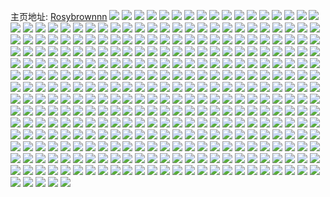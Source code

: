 主页地址: [Rosybrownnn](https://weibo.com/u/5984524735) 
![](https://wx4.sinaimg.cn/mw2000/006x0sgvly1gux6ial468j61a71a77du02.jpg) 
![](https://wx4.sinaimg.cn/mw2000/006x0sgvly1gux6ib1hicj60k10k1zm102.jpg) 
![](https://wx4.sinaimg.cn/mw2000/006x0sgvly1gu228b8pptj62c02c0e8102.jpg) 
![](https://wx4.sinaimg.cn/mw2000/006x0sgvly1gtqeugn2inj60u00ysq7m02.jpg) 
![](https://wx4.sinaimg.cn/mw2000/006x0sgvly1gtpmri688hj62c02c0hdt02.jpg) 
![](https://wx4.sinaimg.cn/mw2000/006x0sgvly1gtmwv97stjj61sg1sge4o02.jpg) 
![](https://wx4.sinaimg.cn/mw2000/006x0sgvly1gtmwva8kzfj61sg1sgnmz02.jpg) 
![](https://wx4.sinaimg.cn/mw2000/006x0sgvly1gtmwv82z4xj62c02c0npd02.jpg) 
![](https://wx4.sinaimg.cn/mw2000/006x0sgvly1gtjfovifiej32c02c0x6p.jpg) 
![](https://wx4.sinaimg.cn/mw2000/006x0sgvly1gtjfot16x9j32c02c01ky.jpg) 
![](https://wx4.sinaimg.cn/mw2000/006x0sgvly1gtjfownelxj32c02c0x6p.jpg) 
![](https://wx4.sinaimg.cn/mw2000/006x0sgvly1gtjfoxqh2fj32c02c0hdt.jpg) 
![](https://wx4.sinaimg.cn/mw2000/006x0sgvly1gtjfou7tbwj32c03407wh.jpg) 
![](https://wx4.sinaimg.cn/mw2000/006x0sgvly1gtjfpz2vlwj31bp1bpdwz.jpg) 
![](https://wx4.sinaimg.cn/mw2000/006x0sgvly1gtjfncheiwj30mf13uq77.jpg) 
![](https://wx4.sinaimg.cn/mw2000/006x0sgvly1gtjfoythanj32c02c0e81.jpg) 
![](https://wx4.sinaimg.cn/mw2000/006x0sgvly1gtjfp00t4nj32c02c0qv5.jpg) 
![](https://wx4.sinaimg.cn/mw2000/006x0sgvly1gtjfnw4t4fj32c02c0e81.jpg) 
![](https://wx4.sinaimg.cn/mw2000/006x0sgvly1gtjfnyz1hij32c02c0npd.jpg) 
![](https://wx4.sinaimg.cn/mw2000/006x0sgvly1gtjfp1j055j32c02c07wi.jpg) 
![](https://wx4.sinaimg.cn/mw2000/006x0sgvly1gtjfp2xwzmj32c02c0u0x.jpg) 
![](https://wx4.sinaimg.cn/mw2000/006x0sgvly1gtjfp4am7fj32c02c0u0x.jpg) 
![](https://wx4.sinaimg.cn/mw2000/006x0sgvly1gtjfp5sq4pj32c02c07wi.jpg) 
![](https://wx4.sinaimg.cn/mw2000/006x0sgvly1gtjfp748q3j32c02c0u0x.jpg) 
![](https://wx4.sinaimg.cn/mw2000/006x0sgvly1gtjfp88s4cj32c02c0x6p.jpg) 
![](https://wx4.sinaimg.cn/mw2000/006x0sgvly1gticnj0anfj32c02c0hdt.jpg) 
![](https://wx4.sinaimg.cn/mw2000/006x0sgvly1gthx6uy8slj31o02807wh.jpg) 
![](https://wx4.sinaimg.cn/mw2000/006x0sgvly1gtds1z6prbj32c02c0qrp.jpg) 
![](https://wx4.sinaimg.cn/mw2000/006x0sgvly1gtany2w6qzj32c02c0e82.jpg) 
![](https://wx4.sinaimg.cn/mw2000/006x0sgvly1gtany165sjj32c02c07wi.jpg) 
![](https://wx4.sinaimg.cn/mw2000/006x0sgvly1gtanxvgnf9j32c02c0npd.jpg) 
![](https://wx4.sinaimg.cn/mw2000/006x0sgvly1gtanxwoibuj32c02c0kjl.jpg) 
![](https://wx4.sinaimg.cn/mw2000/006x0sgvly1gtanxxwm6sj32c02c0e81.jpg) 
![](https://wx4.sinaimg.cn/mw2000/006x0sgvly1gtanxzgkfsj32c02c0qv5.jpg) 
![](https://wx4.sinaimg.cn/mw2000/006x0sgvly1gtany4thqkj32c02c0u0x.jpg) 
![](https://wx4.sinaimg.cn/mw2000/006x0sgvly1gtany6085uj32c02c0kjl.jpg) 
![](https://wx4.sinaimg.cn/mw2000/006x0sgvly1gtany7co7pj32c02c0kjl.jpg) 
![](https://wx4.sinaimg.cn/mw2000/006x0sgvly1gtany8ue0bj32c02c0qv5.jpg) 
![](https://wx4.sinaimg.cn/mw2000/006x0sgvly1gtanyab2l7j62c02c0u0x02.jpg) 
![](https://wx4.sinaimg.cn/mw2000/006x0sgvly1gtanybh9sdj32c02c0kjl.jpg) 
![](https://wx4.sinaimg.cn/mw2000/006x0sgvly1gtanxu5i1wj32c02c0qv5.jpg) 
![](https://wx4.sinaimg.cn/mw2000/006x0sgvly1gt6bpbg1vej32101iran3.jpg) 
![](https://wx4.sinaimg.cn/mw2000/006x0sgvly1gt5kj02fdqj32c02c0hdu.jpg) 
![](https://wx4.sinaimg.cn/mw2000/006x0sgvly1gt5kj1b67aj62c02c0e8102.jpg) 
![](https://wx4.sinaimg.cn/mw2000/006x0sgvly1gt5kj2pvktj32c02c0x6p.jpg) 
![](https://wx4.sinaimg.cn/mw2000/006x0sgvly1gt5kj3tykuj32c02c0b29.jpg) 
![](https://wx4.sinaimg.cn/mw2000/006x0sgvly1gt5kj9kec3j30m809h0t6.jpg) 
![](https://wx4.sinaimg.cn/mw2000/006x0sgvly1gt5kj4y2a3j62c02c07wi02.jpg) 
![](https://wx4.sinaimg.cn/mw2000/006x0sgvly1gt5kj60qs8j32c02c01kx.jpg) 
![](https://wx4.sinaimg.cn/mw2000/006x0sgvly1gt5kj7hycxj33402c0kjn.jpg) 
![](https://wx4.sinaimg.cn/mw2000/006x0sgvly1gt5kj8g95pj32c02c0kjl.jpg) 
![](https://wx4.sinaimg.cn/mw2000/006x0sgvly1gt5kj98ns7j32c02c0qv5.jpg) 
![](https://wx4.sinaimg.cn/mw2000/006x0sgvly1gt5kjah1fcj32c02c07wh.jpg) 
![](https://wx4.sinaimg.cn/mw2000/006x0sgvly1gt5kiyz6bpj32c02c0u0x.jpg) 
![](https://wx4.sinaimg.cn/mw2000/006x0sgvly1gt5kjbn84vj63402c0e8202.jpg) 
![](https://wx4.sinaimg.cn/mw2000/006x0sgvly1gt5kjcu0mqj32c02c01ky.jpg) 
![](https://wx4.sinaimg.cn/mw2000/006x0sgvly1gt5kjdp39kj32c02c0npd.jpg) 
![](https://wx4.sinaimg.cn/mw2000/006x0sgvly1gt5kjf6tygj32c02c0b29.jpg) 
![](https://wx4.sinaimg.cn/mw2000/006x0sgvly1gt5kjg84qnj32c02c0x6p.jpg) 
![](https://wx4.sinaimg.cn/mw2000/006x0sgvly1gt5kjki4kyj32c02c07wi.jpg) 
![](https://wx4.sinaimg.cn/mw2000/006x0sgvly1gt4kvcxk5xj30u00u0jvf.jpg) 
![](https://wx4.sinaimg.cn/mw2000/006x0sgvly1gt4kve1330j30u00u0dlu.jpg) 
![](https://wx4.sinaimg.cn/mw2000/006x0sgvly1gt4kvedkorj30u00u0jw9.jpg) 
![](https://wx4.sinaimg.cn/mw2000/006x0sgvly1gt4kveozwxj30u00u043j.jpg) 
![](https://wx4.sinaimg.cn/mw2000/006x0sgvly1gt4kvf1an4j30u00u0juj.jpg) 
![](https://wx4.sinaimg.cn/mw2000/006x0sgvly1gt4kvdo8gzj60u00u0jxi02.jpg) 
![](https://wx4.sinaimg.cn/mw2000/006x0sgvly1gt4kvcm7j5j30u00u0dmr.jpg) 
![](https://wx4.sinaimg.cn/mw2000/006x0sgvly1gt4kvddh7oj30u00u07au.jpg) 
![](https://wx4.sinaimg.cn/mw2000/006x0sgvly1gt4kvfd90zj30u00u0wjk.jpg) 
![](https://wx4.sinaimg.cn/mw2000/006x0sgvly1gsyqjycbgaj30v91voe81.jpg) 
![](https://wx4.sinaimg.cn/mw2000/006x0sgvly1gsyqjvvu5yj30v91vou0x.jpg) 
![](https://wx4.sinaimg.cn/mw2000/006x0sgvly1gsyqk0xpm3j30v91voqv5.jpg) 
![](https://wx4.sinaimg.cn/mw2000/006x0sgvly1gsyqk3ccatj30v91vox6p.jpg) 
![](https://wx4.sinaimg.cn/mw2000/006x0sgvly1gsyqk51430j30v91voqv5.jpg) 
![](https://wx4.sinaimg.cn/mw2000/006x0sgvly1gsyqk99s6zj30v91vou0x.jpg) 
![](https://wx4.sinaimg.cn/mw2000/006x0sgvly1gsyqkdo9hjj30v91vox6p.jpg) 
![](https://wx4.sinaimg.cn/mw2000/006x0sgvly1gssewbwvx5j30u00u0te2.jpg) 
![](https://wx4.sinaimg.cn/mw2000/006x0sgvly1gssewc84yqj31400u0q9t.jpg) 
![](https://wx4.sinaimg.cn/mw2000/006x0sgvly1gsr6xl1gb1j30u00u00yt.jpg) 
![](https://wx4.sinaimg.cn/mw2000/006x0sgvly1gs2uvcfya2j30u00u0aj3.jpg) 
![](https://wx4.sinaimg.cn/mw2000/006x0sgvly1gs2uvcwieej30u00u0wlm.jpg) 
![](https://wx4.sinaimg.cn/mw2000/006x0sgvly1gs2uvdkenrj60u00u0jxw02.jpg) 
![](https://wx4.sinaimg.cn/mw2000/006x0sgvly1gs2uvdx51mj30u00u0jxv.jpg) 
![](https://wx4.sinaimg.cn/mw2000/006x0sgvly1gs2uvehwfqj31400u0alt.jpg) 
![](https://wx4.sinaimg.cn/mw2000/006x0sgvly1gs2uvc4lclj31400u0dom.jpg) 
![](https://wx4.sinaimg.cn/mw2000/006x0sgvly1grwkhimc2nj32c03401kz.jpg) 
![](https://wx4.sinaimg.cn/mw2000/006x0sgvly1grwkhjtj6kj32c0340e82.jpg) 
![](https://wx4.sinaimg.cn/mw2000/006x0sgvly1grwkhktdkcj32c0340kjm.jpg) 
![](https://wx4.sinaimg.cn/mw2000/006x0sgvly1grvvi5o4a0j30u00u0tdw.jpg) 
![](https://wx4.sinaimg.cn/mw2000/006x0sgvly1grshezxq2qj30u1141tir.jpg) 
![](https://wx4.sinaimg.cn/mw2000/006x0sgvly1grqtidcb2aj30i20i24ac.jpg) 
![](https://wx4.sinaimg.cn/mw2000/006x0sgvly1gri0bkdrxpj31400u0wq6.jpg) 
![](https://wx4.sinaimg.cn/mw2000/006x0sgvly1gri0bkr0ffj31400u0gy0.jpg) 
![](https://wx4.sinaimg.cn/mw2000/006x0sgvly1gri0bk0ja2j31400u047h.jpg) 
![](https://wx4.sinaimg.cn/mw2000/006x0sgvly1gri0blc0a8j31400u012a.jpg) 
![](https://wx4.sinaimg.cn/mw2000/006x0sgvly1gri0blssb0j31400u048n.jpg) 
![](https://wx4.sinaimg.cn/mw2000/006x0sgvly1gri0bm9ie0j61400u0ajm02.jpg) 
![](https://wx4.sinaimg.cn/mw2000/006x0sgvly1grfd6szq9zj31400u0wpg.jpg) 
![](https://wx4.sinaimg.cn/mw2000/006x0sgvly1grfd6tk0fnj31400u0102.jpg) 
![](https://wx4.sinaimg.cn/mw2000/006x0sgvly1grfd6tyse8j31400u0aic.jpg) 
![](https://wx4.sinaimg.cn/mw2000/006x0sgvly1grfd6ug3eaj31400u07gc.jpg) 
![](https://wx4.sinaimg.cn/mw2000/006x0sgvly1grfd6v530pj31400u0qbt.jpg) 
![](https://wx4.sinaimg.cn/mw2000/006x0sgvly1grfd6vlkeoj31400u0n92.jpg) 
![](https://wx4.sinaimg.cn/mw2000/006x0sgvly1grfd6w6wcej31400u0qbq.jpg) 
![](https://wx4.sinaimg.cn/mw2000/006x0sgvly1grfd6wyp5qj30u00u0n5g.jpg) 
![](https://wx4.sinaimg.cn/mw2000/006x0sgvly1grfd6xkgaej31400u0alt.jpg) 
![](https://wx4.sinaimg.cn/mw2000/006x0sgvly1grfd6y4r1ij31400u0dr3.jpg) 
![](https://wx4.sinaimg.cn/mw2000/006x0sgvly1grfd6yoaxfj31400u0n5n.jpg) 
![](https://wx4.sinaimg.cn/mw2000/006x0sgvly1grfd70fp9fj31400u0qdj.jpg) 
![](https://wx4.sinaimg.cn/mw2000/006x0sgvly1grfd71pcsuj31400u0qea.jpg) 
![](https://wx4.sinaimg.cn/mw2000/006x0sgvly1grfd7298bhj30u00u0jxw.jpg) 
![](https://wx4.sinaimg.cn/mw2000/006x0sgvly1grfd72vzxsj31400u07dg.jpg) 
![](https://wx4.sinaimg.cn/mw2000/006x0sgvly1grfd6sg3baj31400u0aln.jpg) 
![](https://wx4.sinaimg.cn/mw2000/006x0sgvly1grfd73fvt9j31400u0dq1.jpg) 
![](https://wx4.sinaimg.cn/mw2000/006x0sgvly1grfd6zvv6hj31400u04ar.jpg) 
![](https://wx4.sinaimg.cn/mw2000/006x0sgvly1grdk9r7e06j30u0140ti4.jpg) 
![](https://wx4.sinaimg.cn/mw2000/006x0sgvly1gr6hbqxg4ej31sz0u0b2g.jpg) 
![](https://wx4.sinaimg.cn/mw2000/006x0sgvly1gr44ej0yfij30u00u0jyx.jpg) 
![](https://wx4.sinaimg.cn/mw2000/006x0sgvly1gr2oy3cxpcj30u00u011z.jpg) 
![](https://wx4.sinaimg.cn/mw2000/006x0sgvly1gr2oy3n9qpj30u00u0ahg.jpg) 
![](https://wx4.sinaimg.cn/mw2000/006x0sgvly1gr2oy7jsplj31sz0u0x6x.jpg) 
![](https://wx4.sinaimg.cn/mw2000/006x0sgvly1gqsl21wf8ij31400u04bz.jpg) 
![](https://wx4.sinaimg.cn/mw2000/006x0sgvly1gqsl22hw8cj30u0140dpw.jpg) 
![](https://wx4.sinaimg.cn/mw2000/006x0sgvly1gqsl22vpoij30p70p7dju.jpg) 
![](https://wx4.sinaimg.cn/mw2000/006x0sgvly1gqsl23pdraj30u00u0wq0.jpg) 
![](https://wx4.sinaimg.cn/mw2000/006x0sgvly1gqsl21cmjuj31400u07d1.jpg) 
![](https://wx4.sinaimg.cn/mw2000/006x0sgvly1gqsl24v5jzj31400u012c.jpg) 
![](https://wx4.sinaimg.cn/mw2000/006x0sgvly1gqsl25hmccj31400u0gum.jpg) 
![](https://wx4.sinaimg.cn/mw2000/006x0sgvly1gqsl25uygfj30gc0gcgoa.jpg) 
![](https://wx4.sinaimg.cn/mw2000/006x0sgvly1gqsl26h35kj31400u013e.jpg) 
![](https://wx4.sinaimg.cn/mw2000/006x0sgvly1gqsl27ks4zj31400u04a8.jpg) 
![](https://wx4.sinaimg.cn/mw2000/006x0sgvly1gqsl2891ajj31400u07ep.jpg) 
![](https://wx4.sinaimg.cn/mw2000/006x0sgvly1gqsl28zx68j31400u0n6o.jpg) 
![](https://wx4.sinaimg.cn/mw2000/006x0sgvly1gqsl29ln9kj31400u0aj1.jpg) 
![](https://wx4.sinaimg.cn/mw2000/006x0sgvly1gqkml0ig8pj30u0140qcv.jpg) 
![](https://wx4.sinaimg.cn/mw2000/006x0sgvly1gq8hdfhh5dj31400u0nau.jpg) 
![](https://wx4.sinaimg.cn/mw2000/006x0sgvly1gq8hdf0gqij30u01hdalh.jpg) 
![](https://wx4.sinaimg.cn/mw2000/006x0sgvly1gq42io87qyj32c02c0e81.jpg) 
![](https://wx4.sinaimg.cn/mw2000/006x0sgvly1gpxirtaqbpj31o01o0hdt.jpg) 
![](https://wx4.sinaimg.cn/mw2000/006x0sgvly1gpxirw660fj31n81n8e81.jpg) 
![](https://wx4.sinaimg.cn/mw2000/006x0sgvly1gpjlllt1zvj30v91voe84.jpg) 
![](https://wx4.sinaimg.cn/mw2000/006x0sgvly1gp1mk4dw8jj31o0190niz.jpg) 
![](https://wx4.sinaimg.cn/mw2000/006x0sgvly1gp1mk2gyo4j32bb2bbb2b.jpg) 
![](https://wx4.sinaimg.cn/mw2000/006x0sgvly1goynr22wyij32c02c04qp.jpg) 
![](https://wx4.sinaimg.cn/mw2000/006x0sgvly1go1aablqhkj32c0340hdu.jpg) 
![](https://wx4.sinaimg.cn/mw2000/006x0sgvly1go1aacb8aoj31o01o0b24.jpg) 
![](https://wx4.sinaimg.cn/mw2000/006x0sgvly1go1aacpyvbj31o01o0qug.jpg) 
![](https://wx4.sinaimg.cn/mw2000/006x0sgvly1go1aaapgqkj31o01o07t4.jpg) 
![](https://wx4.sinaimg.cn/mw2000/006x0sgvly1gnz0fzdtkqj31o01o0hdt.jpg) 
![](https://wx4.sinaimg.cn/mw2000/006x0sgvly1gnxolikblpj32c02c0qv5.jpg) 
![](https://wx4.sinaimg.cn/mw2000/006x0sgvly1gnjzls79xfj32051i4b29.jpg) 
![](https://wx4.sinaimg.cn/mw2000/006x0sgvly1gne4f3r2mnj30wn0wndlj.jpg) 
![](https://wx4.sinaimg.cn/mw2000/006x0sgvly1gn7xgurexjj31nv1nvkhm.jpg) 
![](https://wx4.sinaimg.cn/mw2000/006x0sgvly1gn4sbdl1lgj32c03407wi.jpg) 
![](https://wx4.sinaimg.cn/mw2000/006x0sgvly1gml09ysqbfj33402c0u0x.jpg) 
![](https://wx4.sinaimg.cn/mw2000/006x0sgvly1gmds65okxkj316l1rw1kx.jpg) 
![](https://wx4.sinaimg.cn/mw2000/006x0sgvly1gmcxceu582j33402c0e83.jpg) 
![](https://wx4.sinaimg.cn/mw2000/006x0sgvly1gmcxcgp7l0j33402c0kjm.jpg) 
![](https://wx4.sinaimg.cn/mw2000/e8ac6408ly1gmcsezrt1rj20va0vatdn.jpg) 
![](https://wx4.sinaimg.cn/mw2000/006x0sgvly1gm4z5ycmvrj30u00u01kx.jpg) 
![](https://wx4.sinaimg.cn/mw2000/006x0sgvly1gm0j9j99ojj30v915d4ce.jpg) 
![](https://wx4.sinaimg.cn/mw2000/006x0sgvly1glol2f00b3j30o30o310k.jpg) 
![](https://wx4.sinaimg.cn/mw2000/006x0sgvly1glj04x7o9vj30rs2w5hdt.jpg) 
![](https://wx4.sinaimg.cn/mw2000/006x0sgvly1glj04yu1lhj30rs4fp1ky.jpg) 
![](https://wx4.sinaimg.cn/mw2000/006x0sgvly1glj051ju6sj30rs6k3x6q.jpg) 
![](https://wx4.sinaimg.cn/mw2000/006x0sgvly1glj053a7mij30rs72n1kz.jpg) 
![](https://wx4.sinaimg.cn/mw2000/006x0sgvly1glj054pk19j30rs3x74qq.jpg) 
![](https://wx4.sinaimg.cn/mw2000/006x0sgvly1glj0579bsqj30rs5noqv6.jpg) 
![](https://wx4.sinaimg.cn/mw2000/006x0sgvly1glj04w2sbuj30rs6av1kz.jpg) 
![](https://wx4.sinaimg.cn/mw2000/006x0sgvly1glj05910y5j30rs5eenpe.jpg) 
![](https://wx4.sinaimg.cn/mw2000/006x0sgvly1glj05b0xibj30rs5np7wj.jpg) 
![](https://wx4.sinaimg.cn/mw2000/006x0sgvly1glj05dmwbdj30rs7e7qv7.jpg) 
![](https://wx4.sinaimg.cn/mw2000/006x0sgvly1glin4todqwj33402c0b2b.jpg) 
![](https://wx4.sinaimg.cn/mw2000/006x0sgvly1gldabtjj5dj30u00k044s.jpg) 
![](https://wx4.sinaimg.cn/mw2000/006x0sgvly1gldabukdexj31nu1nu1kx.jpg) 
![](https://wx4.sinaimg.cn/mw2000/006x0sgvly1gldabstv9uj317r17rx0j.jpg) 
![](https://wx4.sinaimg.cn/mw2000/006x0sgvly1gldabuywbsj30qg0qg7bc.jpg) 
![](https://wx4.sinaimg.cn/mw2000/006x0sgvly1gldabvp0hvj31kw16onoe.jpg) 
![](https://wx4.sinaimg.cn/mw2000/006x0sgvly1gldabwpn2uj312q12q4c9.jpg) 
![](https://wx4.sinaimg.cn/mw2000/006x0sgvly1gldabxqrvej32by2byx6p.jpg) 
![](https://wx4.sinaimg.cn/mw2000/006x0sgvly1gldabyax30j30rs111wo3.jpg) 
![](https://wx4.sinaimg.cn/mw2000/006x0sgvly1gldae38q02j31nu27tb29.jpg) 
![](https://wx4.sinaimg.cn/mw2000/006x0sgvly1gl81e6yk9cj30hf0hqgmn.jpg) 
![](https://wx4.sinaimg.cn/mw2000/006x0sgvly1gl13u6ga1tj31nv27thdt.jpg) 
![](https://wx4.sinaimg.cn/mw2000/006x0sgvly1gl13u336ccj30v91vokjr.jpg) 
![](https://wx4.sinaimg.cn/mw2000/006x0sgvly1gktkwiwsbqj319v19vk38.jpg) 
![](https://wx4.sinaimg.cn/mw2000/006x0sgvly1gkjr1u9opmj31o027g7wh.jpg) 
![](https://wx4.sinaimg.cn/mw2000/006x0sgvly1gjol1ca4gqj31nv27tapi.jpg) 
![](https://wx4.sinaimg.cn/mw2000/006x0sgvly1gjol1czw32j32801o0nci.jpg) 
![](https://wx4.sinaimg.cn/mw2000/006x0sgvly1gj65v3xrqsj316x1l8hdt.jpg) 
![](https://wx4.sinaimg.cn/mw2000/006x0sgvly1givwuwaljsj30v90hbgox.jpg) 
![](https://wx4.sinaimg.cn/mw2000/006x0sgvly1gios8d7qh6j31o0280ax0.jpg) 
![](https://wx4.sinaimg.cn/mw2000/006x0sgvly1gios8c29p1j31o0280tu6.jpg) 
![](https://wx4.sinaimg.cn/mw2000/006x0sgvly1gios8fxyytj31o027ykjl.jpg) 
![](https://wx4.sinaimg.cn/mw2000/006x0sgvly1gios8jec1hj31o027uu0x.jpg) 
![](https://wx4.sinaimg.cn/mw2000/006x0sgvly1ghbm62ke7fj31400u0qap.jpg) 
![](https://wx4.sinaimg.cn/mw2000/006x0sgvly1ghbm62b02vj314f0u07e7.jpg) 
![](https://wx4.sinaimg.cn/mw2000/006x0sgvly1gge80pmpmaj30u0190tg0.jpg) 
![](https://wx4.sinaimg.cn/mw2000/006x0sgvly1gge80olfvmj30rs15jwu2.jpg) 
![](https://wx4.sinaimg.cn/mw2000/006x0sgvly1gg99kzhylyj30v91voe83.jpg) 
![](https://wx4.sinaimg.cn/mw2000/006x0sgvly1gg99l1tkpcj30v91vob2b.jpg) 
![](https://wx4.sinaimg.cn/mw2000/006x0sgvly1gfv7usebpkj30u01szavo.jpg) 
![](https://wx4.sinaimg.cn/mw2000/006x0sgvly1gfqxrubyxhj30u01400uz.jpg) 
![](https://wx4.sinaimg.cn/mw2000/006x0sgvly1gfqxrup4fdj31400u0afr.jpg) 
![](https://wx4.sinaimg.cn/mw2000/006x0sgvly1gfqxpyu3p0j30u0140tgm.jpg) 
![](https://wx4.sinaimg.cn/mw2000/006x0sgvly1gfqxru3in1j30u0140dt7.jpg) 
![](https://wx4.sinaimg.cn/mw2000/006x0sgvly1gfqxruw4qkj30u0140431.jpg) 
![](https://wx4.sinaimg.cn/mw2000/006x0sgvly1gfqxrveumcj31400u0112.jpg) 
![](https://wx4.sinaimg.cn/mw2000/006x0sgvly1gfixr0rhwaj30u0140gtw.jpg) 
![](https://wx4.sinaimg.cn/mw2000/006x0sgvly1gfixr1ny10j30u01417gh.jpg) 
![](https://wx4.sinaimg.cn/mw2000/006x0sgvly1gfixr1xhofj30u0140k5p.jpg) 
![](https://wx4.sinaimg.cn/mw2000/006x0sgvly1gfixqzuco3j30u0140naz.jpg) 
![](https://wx4.sinaimg.cn/mw2000/006x0sgvly1gfixr1epomj30u00u00zu.jpg) 
![](https://wx4.sinaimg.cn/mw2000/006x0sgvly1gfixr25emrj30a30dg0to.jpg) 
![](https://wx4.sinaimg.cn/mw2000/006x0sgvly1gfii57u2srj33402c0x6q.jpg) 
![](https://wx4.sinaimg.cn/mw2000/006x0sgvly1gfd3lpb0uvj31400u0qda.jpg) 
![](https://wx4.sinaimg.cn/mw2000/006x0sgvly1gfd3nn3urlj30u0140k4n.jpg) 
![](https://wx4.sinaimg.cn/mw2000/006x0sgvly1gfaa8gxoj2j30u01407fj.jpg) 
![](https://wx4.sinaimg.cn/mw2000/006x0sgvly1gfaa929z8lj30u0140k1z.jpg) 
![](https://wx4.sinaimg.cn/mw2000/006x0sgvly1gfaa8h8rj4j30u0140wn7.jpg) 
![](https://wx4.sinaimg.cn/mw2000/006x0sgvly1gfaa92uxsbj30u0140n6p.jpg) 
![](https://wx4.sinaimg.cn/mw2000/006x0sgvly1gfaaa48ty1j30u0140481.jpg) 
![](https://wx4.sinaimg.cn/mw2000/006x0sgvly1gfaa92m18jj30u014bh25.jpg) 
![](https://wx4.sinaimg.cn/mw2000/006x0sgvly1gf05rx8uvhj32c0340b2a.jpg) 
![](https://wx4.sinaimg.cn/mw2000/006x0sgvly1geym5ue9cgj30u01sze89.jpg) 
![](https://wx4.sinaimg.cn/mw2000/006x0sgvly1geym5w24pfj30u01szb2g.jpg) 
![](https://wx4.sinaimg.cn/mw2000/006x0sgvly1gey63tz0amj30u013z19u.jpg) 
![](https://wx4.sinaimg.cn/mw2000/006x0sgvly1gey63uv8qjj30u0140as4.jpg) 
![](https://wx4.sinaimg.cn/mw2000/006x0sgvly1gey63uhjlaj30u0140h3e.jpg) 
![](https://wx4.sinaimg.cn/mw2000/006x0sgvly1geuh6ae7d6j30u00u0thk.jpg) 
![](https://wx4.sinaimg.cn/mw2000/006x0sgvly1geuh6b008jj30u014212x.jpg) 
![](https://wx4.sinaimg.cn/mw2000/006x0sgvly1geuh6bl4y5j30u014048m.jpg) 
![](https://wx4.sinaimg.cn/mw2000/006x0sgvly1gesuw9xav4j30u0140qdx.jpg) 
![](https://wx4.sinaimg.cn/mw2000/006x0sgvly1gesuw9f2gtj30u014013l.jpg) 
![](https://wx4.sinaimg.cn/mw2000/006x0sgvly1gepy2cc8o1j30u01ce7jb.jpg) 
![](https://wx4.sinaimg.cn/mw2000/006x0sgvly1gepy2c1xaxj30u01404bb.jpg) 
![](https://wx4.sinaimg.cn/mw2000/006x0sgvly1gepy2cmtufj31400u0gu5.jpg) 
![](https://wx4.sinaimg.cn/mw2000/006x0sgvly1gepy2cvru2j30u00u0k2g.jpg) 
![](https://wx4.sinaimg.cn/mw2000/006x0sgvly1geoh56s9jxj30ci0u0jsx.jpg) 
![](https://wx4.sinaimg.cn/mw2000/006x0sgvly1geoh56n70oj30ku0i0wfm.jpg) 
![](https://wx4.sinaimg.cn/mw2000/006x0sgvly1geoh570mbjj311s0scgtc.jpg) 
![](https://wx4.sinaimg.cn/mw2000/006x0sgvly1geoh57dtyij30ku0rsjtr.jpg) 
![](https://wx4.sinaimg.cn/mw2000/006x0sgvly1gemi9caw2mj30u0140tjk.jpg) 
![](https://wx4.sinaimg.cn/mw2000/006x0sgvly1gefd8lpw3xj31o02927wh.jpg) 
![](https://wx4.sinaimg.cn/mw2000/006x0sgvly1gefd8j1z0vj30gz0mmgnh.jpg) 
![](https://wx4.sinaimg.cn/mw2000/006x0sgvly1gec2x7o73gj31400u0tft.jpg) 
![](https://wx4.sinaimg.cn/mw2000/006x0sgvly1gec2x7zu0kj31400u0n78.jpg) 
![](https://wx4.sinaimg.cn/mw2000/006x0sgvly1gec2x7cr2hj31400u0k19.jpg) 
![](https://wx4.sinaimg.cn/mw2000/006x0sgvly1gec2x8llhej31400u0k00.jpg) 
![](https://wx4.sinaimg.cn/mw2000/006x0sgvly1ge8oa2htxpj30u00u0jzn.jpg) 
![](https://wx4.sinaimg.cn/mw2000/006x0sgvly1ge8f73wf60j30v91vowpy.jpg) 
![](https://wx4.sinaimg.cn/mw2000/006x0sgvly1ge66x15upej30u01sznpn.jpg) 
![](https://wx4.sinaimg.cn/mw2000/006x0sgvly1ge540k2da4j32c02c0kjl.jpg) 
![](https://wx4.sinaimg.cn/mw2000/006x0sgvly1ge2oyuzvvyj30u0140gwa.jpg) 
![](https://wx4.sinaimg.cn/mw2000/006x0sgvly1ge2oyvoq75j30u00u0dpi.jpg) 
![](https://wx4.sinaimg.cn/mw2000/006x0sgvly1ge2oyve2zvj30u014012j.jpg) 
![](https://wx4.sinaimg.cn/mw2000/006x0sgvly1ge0l023vulj30u0140n41.jpg) 
![](https://wx4.sinaimg.cn/mw2000/006x0sgvly1ge01oloybpj30u0140gu7.jpg) 
![](https://wx4.sinaimg.cn/mw2000/006x0sgvly1gdvqzvtoj5j32c02c0x6p.jpg) 
![](https://wx4.sinaimg.cn/mw2000/006x0sgvly1gdvqzy2b1dj32c02c01ky.jpg) 
![](https://wx4.sinaimg.cn/mw2000/006x0sgvly1gdvqzuk8gxj31o0280b2a.jpg) 
![](https://wx4.sinaimg.cn/mw2000/006x0sgvly1gdvr015pdwj31o0280b29.jpg) 
![](https://wx4.sinaimg.cn/mw2000/006x0sgvly1gdvr0290t9j31o0280b29.jpg) 
![](https://wx4.sinaimg.cn/mw2000/006x0sgvly1gdvqzzk6f0j31o02807wh.jpg) 
![](https://wx4.sinaimg.cn/mw2000/006x0sgvly1gdurcrt90jj32801o0kjl.jpg) 
![](https://wx4.sinaimg.cn/mw2000/006x0sgvly1gdurcpikn4j32801o0npd.jpg) 
![](https://wx4.sinaimg.cn/mw2000/006x0sgvly1gdurcqfai2j32801o0npd.jpg) 
![](https://wx4.sinaimg.cn/mw2000/006x0sgvly1gdurcr2v8uj32801o0qv5.jpg) 
![](https://wx4.sinaimg.cn/mw2000/006x0sgvly1gdt1yuiijdj30v80x4n5j.jpg) 
![](https://wx4.sinaimg.cn/mw2000/006x0sgvly1gdqusft0o0j30u00u01hx.jpg) 
![](https://wx4.sinaimg.cn/mw2000/006x0sgvly1gdqusg590rj30u00u0nm9.jpg) 
![](https://wx4.sinaimg.cn/mw2000/006x0sgvly1gdl65zg6elj31o0280nny.jpg) 
![](https://wx4.sinaimg.cn/mw2000/006x0sgvly1gdl65zq0yej316o16oaws.jpg) 
![](https://wx4.sinaimg.cn/mw2000/006x0sgvly1gdl65yz6qpj32801o0kjl.jpg) 
![](https://wx4.sinaimg.cn/mw2000/006x0sgvly1gd9eyy0r0dj30v91vob2d.jpg) 
![](https://wx4.sinaimg.cn/mw2000/006x0sgvly1gd9eyyghmpj30v91vogtw.jpg) 
![](https://wx4.sinaimg.cn/mw2000/006x0sgvly1gd9eywlejfj30v91vonph.jpg) 
![](https://wx4.sinaimg.cn/mw2000/006x0sgvly1gd8rpyvp3uj31o0280b29.jpg) 
![](https://wx4.sinaimg.cn/mw2000/006x0sgvly1gd8rq1k2nzj31o0280b29.jpg) 
![](https://wx4.sinaimg.cn/mw2000/006x0sgvly1gd8rq2knulj31o0280npd.jpg) 
![](https://wx4.sinaimg.cn/mw2000/006x0sgvly1gd8rq3ap78j31o0280npd.jpg) 
![](https://wx4.sinaimg.cn/mw2000/006x0sgvly1gd718sh4z6j304g04ggle.jpg) 
![](https://wx4.sinaimg.cn/mw2000/006x0sgvly1gd4ptbcrwjj30hq0ho3yd.jpg) 
![](https://wx4.sinaimg.cn/mw2000/006x0sgvly1gd2uh3vuq2j32c0340hdy.jpg) 
![](https://wx4.sinaimg.cn/mw2000/006x0sgvly1gd2uh5txj6j31uj2gphdu.jpg) 
![](https://wx4.sinaimg.cn/mw2000/006x0sgvly1gd2uh6psl7j31u02g0b2a.jpg) 
![](https://wx4.sinaimg.cn/mw2000/006x0sgvly1gd2uh9qp39j31sn2e77wi.jpg) 
![](https://wx4.sinaimg.cn/mw2000/006x0sgvly1gd2uhb47umj32352s71l0.jpg) 
![](https://wx4.sinaimg.cn/mw2000/006x0sgvly1gd2uhc8klpj32c0340u0z.jpg) 
![](https://wx4.sinaimg.cn/mw2000/006x0sgvly1gd2uhe1cuhj32xl277hdv.jpg) 
![](https://wx4.sinaimg.cn/mw2000/006x0sgvly1gd2uh1shgzj32c03401kx.jpg) 
![](https://wx4.sinaimg.cn/mw2000/006x0sgvly1gd2uhf7uuzj320k2orx6p.jpg) 
![](https://wx4.sinaimg.cn/mw2000/006x0sgvly1gd2uhfzfzyj329l30s7wh.jpg) 
![](https://wx4.sinaimg.cn/mw2000/006x0sgvly1gd2uhgoy3hj33402c0hdt.jpg) 
![](https://wx4.sinaimg.cn/mw2000/006x0sgvly1gd2uhhwn8yj31vb2hrkjn.jpg) 
![](https://wx4.sinaimg.cn/mw2000/006x0sgvly1gd2icoij33j30vs0u0gm3.jpg) 
![](https://wx4.sinaimg.cn/mw2000/006x0sgvly1gd0nubidqpj30v91vok4o.jpg) 
![](https://wx4.sinaimg.cn/mw2000/006x0sgvly1gd0nubxj6qj317r1mcnhs.jpg) 
![](https://wx4.sinaimg.cn/mw2000/006x0sgvly1gd0nwh8pzxj30dg0d0749.jpg) 
![](https://wx4.sinaimg.cn/mw2000/006x0sgvly1gczplcqkzbj30vz0ocdi4.jpg) 
![](https://wx4.sinaimg.cn/mw2000/006x0sgvly1gcy54ioq54j31sg2dsb29.jpg) 
![](https://wx4.sinaimg.cn/mw2000/006x0sgvly1gcy54jca9cj31sg2dsnel.jpg) 
![](https://wx4.sinaimg.cn/mw2000/006x0sgvly1gcwwfql1csj30ds0b20sq.jpg) 
![](https://wx4.sinaimg.cn/mw2000/006x0sgvly1gcwwfqf64oj305q05qjr6.jpg) 
![](https://wx4.sinaimg.cn/mw2000/006x0sgvly1gcvzkkt7dkj30sv12i4fc.jpg) 
![](https://wx4.sinaimg.cn/mw2000/006x0sgvly1gcvzkk8uplj30mz0undpp.jpg) 
![](https://wx4.sinaimg.cn/mw2000/006x0sgvly1gcvzkki0f0j30hs0np0y8.jpg) 
![](https://wx4.sinaimg.cn/mw2000/006x0sgvly1gcvzsmwyl4j30nh0vanm9.jpg) 
![](https://wx4.sinaimg.cn/mw2000/006x0sgvly1gcurzn07orj31sg2dsx6p.jpg) 
![](https://wx4.sinaimg.cn/mw2000/006x0sgvly1gcurzlr50rj30v91vo1l4.jpg) 
![](https://wx4.sinaimg.cn/mw2000/006x0sgvly1gcurzmbgpkj31o02801kx.jpg) 
![](https://wx4.sinaimg.cn/mw2000/006x0sgvly1gcurzk5m9fj30v915ogw0.jpg) 
![](https://wx4.sinaimg.cn/mw2000/006x0sgvly1gclkh9g45fj31o02801kx.jpg) 
![](https://wx4.sinaimg.cn/mw2000/006x0sgvly1gclkha09dhj32ds1sgnpd.jpg) 
![](https://wx4.sinaimg.cn/mw2000/006x0sgvly1gclkhaljbfj32ds1sg4qp.jpg) 
![](https://wx4.sinaimg.cn/mw2000/006x0sgvly1gclkhblu1lj32c03407wj.jpg) 
![](https://wx4.sinaimg.cn/mw2000/006x0sgvly1gclkhcmkt6j327z1nznpe.jpg) 
![](https://wx4.sinaimg.cn/mw2000/006x0sgvly1gclkhd8pn3j32c0340b29.jpg) 
![](https://wx4.sinaimg.cn/mw2000/006x0sgvly1gclkheck24j32c0340x6q.jpg) 
![](https://wx4.sinaimg.cn/mw2000/006x0sgvly1gclkhgzs11j32c0340b2g.jpg) 
![](https://wx4.sinaimg.cn/mw2000/006x0sgvly1gclkhinwvuj32c03407wl.jpg) 
![](https://wx4.sinaimg.cn/mw2000/006x0sgvly1gclkhjmi7kj31o02804qp.jpg) 
![](https://wx4.sinaimg.cn/mw2000/006x0sgvly1gclkhk6b9ej31o02801kx.jpg) 
![](https://wx4.sinaimg.cn/mw2000/006x0sgvly1gckg5kv3zaj30qx0qx0zo.jpg) 
![](https://wx4.sinaimg.cn/mw2000/006x0sgvly1gcia2ulkwwj31vo0v91l1.jpg) 
![](https://wx4.sinaimg.cn/mw2000/006x0sgvly1gch090nq09j30j00pcws4.jpg) 
![](https://wx4.sinaimg.cn/mw2000/006x0sgvly1gcgkhkcprmj30sa0pyaah.jpg) 
![](https://wx4.sinaimg.cn/mw2000/006x0sgvly1gcekv7pnw9j30v91vox6t.jpg) 
![](https://wx4.sinaimg.cn/mw2000/006x0sgvly1gcehqc37rnj32c02c07wh.jpg) 
![](https://wx4.sinaimg.cn/mw2000/006x0sgvly1gcdk6tc4otj313i1go1kx.jpg) 
![](https://wx4.sinaimg.cn/mw2000/006x0sgvly1gcck8086brj30j60j60t5.jpg) 
![](https://wx4.sinaimg.cn/mw2000/006x0sgvly1gcck80os3vj30j60j60t7.jpg) 
![](https://wx4.sinaimg.cn/mw2000/006x0sgvly1gcc3dljygmj33402c0hdu.jpg) 
![](https://wx4.sinaimg.cn/mw2000/006x0sgvly1gcaq9zfys0j31g01g0b0s.jpg) 
![](https://wx4.sinaimg.cn/mw2000/006x0sgvly1gc42ewgr7hj32801o0e81.jpg) 
![](https://wx4.sinaimg.cn/mw2000/006x0sgvly1gc42f01fulj32801o0b29.jpg) 
![](https://wx4.sinaimg.cn/mw2000/006x0sgvly1gc42eupeivj32801o0b29.jpg) 
![](https://wx4.sinaimg.cn/mw2000/006x0sgvly1gc42eybdawj32801o0e81.jpg) 
![](https://wx4.sinaimg.cn/mw2000/006x0sgvly1gc0haf8wa3j30u01syn4y.jpg) 
![](https://wx4.sinaimg.cn/mw2000/006x0sgvly1gbw6jzy8rpj30t412t11z.jpg) 
![](https://wx4.sinaimg.cn/mw2000/006x0sgvly1gbw6jzpk57j30u0140470.jpg) 
![](https://wx4.sinaimg.cn/mw2000/006x0sgvly1gbum8hpx2ij30u00u0thm.jpg) 
![](https://wx4.sinaimg.cn/mw2000/006x0sgvly1gbum8i1hmuj30u00u07em.jpg) 
![](https://wx4.sinaimg.cn/mw2000/006x0sgvly1gbu17aeo36j30u014013c.jpg) 
![](https://wx4.sinaimg.cn/mw2000/006x0sgvly1gbu17atxgoj30u0140137.jpg) 
![](https://wx4.sinaimg.cn/mw2000/006x0sgvly1gbu17b7dhjj30u0140tis.jpg) 
![](https://wx4.sinaimg.cn/mw2000/006x0sgvly1gbsru23zmxj30u0140jy0.jpg) 
